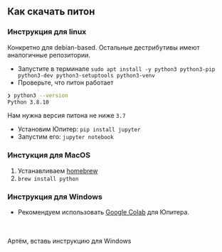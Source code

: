 ## Как скачать питон
### Инструкция для linux
Конкретно для debian-based. Остальные дестрибутивы имеют аналогичные репозитории.
- Запустите в терминале `sudo apt install -y python3 python3-pip python3-dev python3-setuptools python3-venv`
- Проверьте, что питон работает
```bash
❯ python3 --version
Python 3.8.10
```
Нам нужна версия питона не ниже `3.7`
- Установим Юпитер: `pip install jupyter`
- Запустим его: `jupyter notebook`

### Инстукция для MacOS
1. Устанавливаем [homebrew](https://brew.sh)
2. `brew install python`

### Инструкция для Windows
- Рекомендуем использовать [Google Colab](https://research.google.com/colaboratory/) для Юпитера.

<br><br>
Артём, вставь инструкцию для Windows
